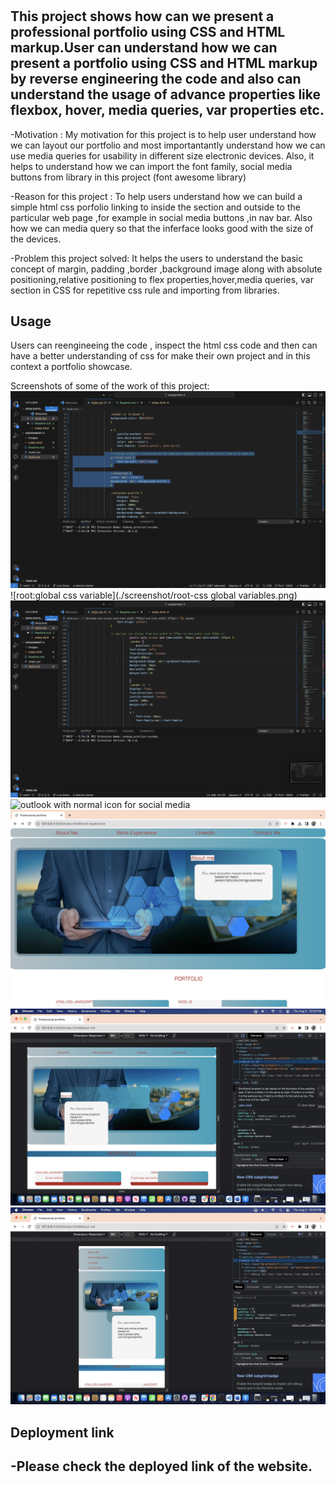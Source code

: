 
# <Professional Portfolio>

## This project shows how can we present a professional portfolio using CSS and HTML markup.User can understand how we can present a portfolio using CSS and HTML markup by reverse engineering the code and also can understand the usage of advance properties like flexbox, hover, media queries, var properties etc.


-Motivation : My motivation for this project is to help user understand how we can layout our portfolio and most importantantly understand how we can use media queries for usability in different size electronic devices. Also, it helps to understand how we can import the font family, social media buttons from library in this project (font awesome library)

-Reason for this project : To help users understand how we can build a simple html css porfolio linking to inside the section and outside to the particular web page ,for example in social media buttons ,in nav bar. Also how we can media query so that the inferface looks good with the size of the devices.

-Problem this project solved: It helps the users to understand the basic concept of  margin, padding ,border ,background image along with absolute positioning,relative positioning to flex properties,hover,media queries, var section in CSS for repetitive css rule and importing from libraries.

## Usage

Users can reengineeing the code , inspect the html css code and then can have a better understanding of css for make their own project and in this context a portfolio showcase.

Screenshots of some of the work of this project:
![peudo element in css screenshot](./screenshot/peudo%20element.png)
![root:global css variable](./screenshot/root-css global variables.png)
![media-query css screenshot](./screenshot/media-query.png )
![outlook with normal icon for social media](./screenshot/before-social-media.png)
![snapshot1](./screenshot/snapshot1.png)
![inspecting-manupulating](./screenshot/inspecting-manupulating.png)
![smaller-device interface](./screenshot/smaller-device-interface.png)



## Deployment link
-Please check the deployed link of the website.
-

